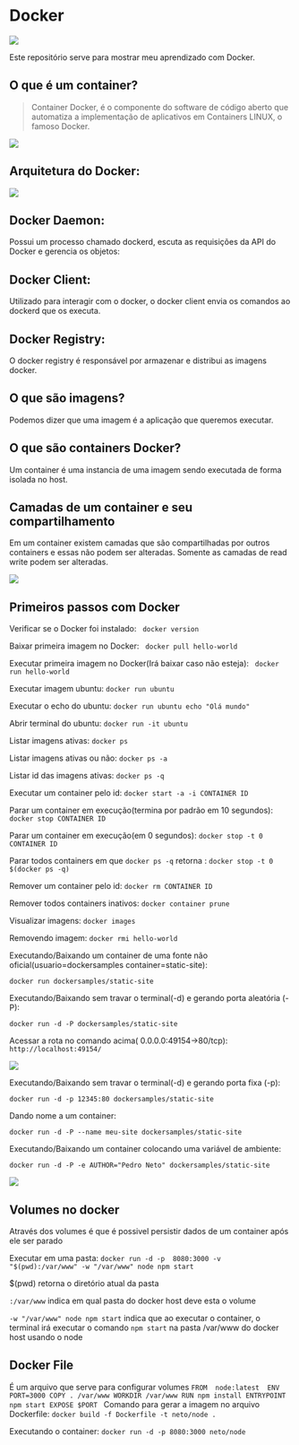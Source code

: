 # Docker
![](/homepage-docker-logo.png)

Este repositório serve para mostrar meu aprendizado com Docker.

## O que é um container?
<blockquote>Container Docker, é o componente do software de código aberto que automatiza a implementação de aplicativos em Containers LINUX, o famoso Docker.</blockquote>

 ![](/Container.png)
 
 ## Arquitetura do Docker:
 
  ![](/docker-arquitetura.webp)
 
 ## Docker Daemon:
 
Possui um processo chamado dockerd, escuta as requisições da API do Docker e gerencia os objetos:

## Docker Client:

Utilizado para interagir com o docker, o docker client envia os comandos ao dockerd que os executa.

## Docker Registry:

O docker registry é responsável por armazenar e distribui as imagens docker.

## O que são imagens?

Podemos dizer que uma imagem é a aplicação que queremos executar.

## O que são containers Docker?

Um container é uma instancia de uma imagem sendo executada de forma isolada no host.


## Camadas de um container e seu compartilhamento

Em um container existem camadas que são compartilhadas por outros containers e essas não podem ser alteradas. Somente as camadas de read write podem ser alteradas.

 ![](/Camadas.jpg)


## Primeiros passos com Docker

Verificar se o Docker foi instalado:
` docker version`

Baixar primeira imagem no Docker:
` docker pull hello-world`

Executar primeira imagem no Docker(Irá baixar caso não esteja):
` docker run hello-world`

Executar imagem ubuntu:
`docker run ubuntu`

Executar o echo do ubuntu:
`docker run ubuntu echo "Olá mundo"`

Abrir terminal do ubuntu:
`docker run -it ubuntu`

Listar imagens ativas:
`docker ps`

Listar imagens ativas ou não:
`docker ps -a`

Listar id das imagens ativas:
`docker ps -q`

Executar um container pelo id:
`docker start -a -i CONTAINER ID`

Parar um container em execução(termina por padrão em 10 segundos):
`docker stop CONTAINER ID`

Parar um container em execução(em 0 segundos):
`docker stop -t 0 CONTAINER ID`

Parar todos containers em que `docker ps -q` retorna :
`docker stop -t 0 $(docker ps -q)`

Remover um container pelo id:
`docker rm CONTAINER ID`

Remover todos containers inativos:
`docker container prune`

Visualizar imagens:
`docker images`

Removendo imagem:
`docker rmi hello-world`

Executando/Baixando um container de uma fonte não oficial(usuario=dockersamples container=static-site):


`docker run dockersamples/static-site`

Executando/Baixando sem travar o terminal(-d) e gerando porta aleatória (-P):

`docker run -d -P dockersamples/static-site`

Acessar a rota no comando acima( 0.0.0.0:49154->80/tcp):
`http://localhost:49154/`
 
 ![](/hellodocker.png)

Executando/Baixando sem travar o terminal(-d) e gerando porta fixa (-p):

`docker run -d -p 12345:80 dockersamples/static-site`

Dando nome a um container:

`docker run -d -P --name meu-site dockersamples/static-site`

Executando/Baixando um container colocando uma variável de ambiente:

`docker run -d -P -e AUTHOR="Pedro Neto" dockersamples/static-site`

 ![](/autorpedroneto.png)

## Volumes no docker

Através dos volumes é que é possivel persistir dados de um container após ele ser parado

Executar em uma pasta:
`docker run -d -p  8080:3000 -v "$(pwd):/var/www" -w "/var/www" node npm start`

$(pwd) retorna o diretório atual da pasta

`:/var/www` indica em qual pasta do docker host deve esta o volume

`-w "/var/www" node npm start` indica que ao executar o container, o terminal irá executar o comando `npm start` na pasta /var/www do docker host usando o node

## Docker File

É um arquivo que serve para configurar volumes 
`
FROM  node:latest 
ENV PORT=3000
COPY . /var/www
WORKDIR /var/www
RUN npm install
ENTRYPOINT npm start
EXPOSE $PORT 
`
Comando para gerar a imagem no arquivo Dockerfile:
`docker build -f Dockerfile -t neto/node .`

Executando o container:
`docker run -d -p 8080:3000 neto/node`




